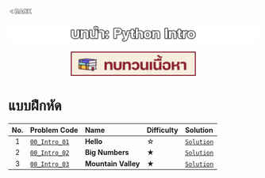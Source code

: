 <p align="left">
  <a href="../PL-Problem-List/README.md">
    <img src="../Z99-OTHERS/00-common/00-back.png" style="width:10%">
  </a>
</p>

![01-intro.png](/Z99-OTHERS/00-intro/01-intro.png)

<p align="center">
  <a href="../00-Python-Intro/Lecture/README.md">
    <img src="../Z99-OTHERS/00-common/01-lecture.png" style="width:50%">
  </a>
</p>

# แบบฝึกหัด

| No. | Problem Code                                                                                           | Name                | Difficulty | Solution                                             |
| :-: | :----------------------------------------------------------------------------------------------------- | :------------------ | :--------- | :--------------------------------------------------- |
|  1  | [`00_Intro_01`](https://drive.google.com/file/d/12PYgIQKvRbJJ_rUVcsCQV7d33IWvbHwm/view?usp=drive_link) | **Hello**           | ☆          | [`Solution`](/00-Python-Intro/00_Intro_01/README.md) |
|  2  | [`00_Intro_02`](https://drive.google.com/file/d/1vtbq_l332JlyAFtOA6CoLtK9NF8jb1Ln/view?usp=drive_link) | **Big Numbers**     | ★          | [`Solution`](/00-Python-Intro/00_Intro_02/README.md) |
|  3  | [`00_Intro_03`](https://drive.google.com/file/d/1p-xaZlGN2hRZrP3F-QhIzJRjoxmsR0aW/view?usp=drive_link) | **Mountain Valley** | ★          | [`Solution`](/00-Python-Intro/00_Intro_03/README.md) |
